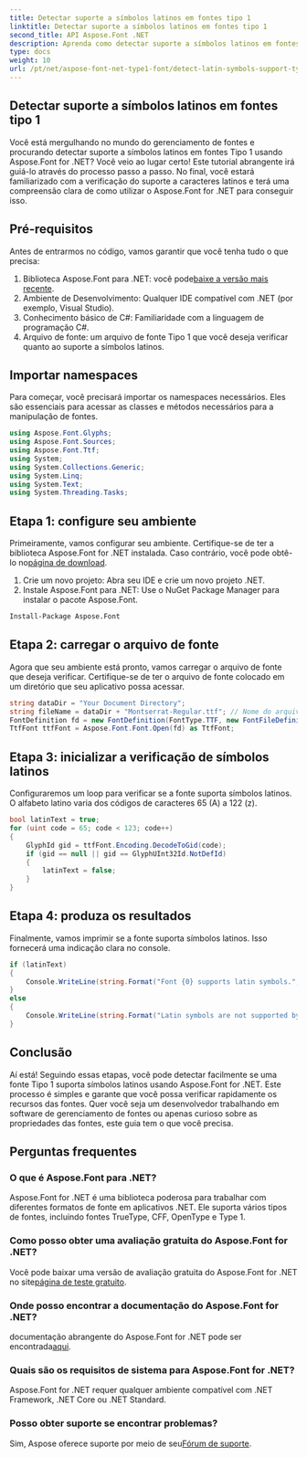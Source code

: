 ```yaml
---
title: Detectar suporte a símbolos latinos em fontes tipo 1
linktitle: Detectar suporte a símbolos latinos em fontes tipo 1
second_title: API Aspose.Font .NET
description: Aprenda como detectar suporte a símbolos latinos em fontes Tipo 1 usando Aspose.Font for .NET. Siga nosso guia passo a passo para uma solução rápida e eficiente.
type: docs
weight: 10
url: /pt/net/aspose-font-net-type1-font/detect-latin-symbols-support-type1-fonts/
---
```

## Detectar suporte a símbolos latinos em fontes tipo 1
Você está mergulhando no mundo do gerenciamento de fontes e procurando detectar suporte a símbolos latinos em fontes Tipo 1 usando Aspose.Font for .NET? Você veio ao lugar certo! Este tutorial abrangente irá guiá-lo através do processo passo a passo. No final, você estará familiarizado com a verificação do suporte a caracteres latinos e terá uma compreensão clara de como utilizar o Aspose.Font for .NET para conseguir isso.
## Pré-requisitos
Antes de entrarmos no código, vamos garantir que você tenha tudo o que precisa:
1.  Biblioteca Aspose.Font para .NET: você pode[baixe a versão mais recente](https://releases.aspose.com/font/net/).
2. Ambiente de Desenvolvimento: Qualquer IDE compatível com .NET (por exemplo, Visual Studio).
3. Conhecimento básico de C#: Familiaridade com a linguagem de programação C#.
4. Arquivo de fonte: um arquivo de fonte Tipo 1 que você deseja verificar quanto ao suporte a símbolos latinos.
## Importar namespaces
Para começar, você precisará importar os namespaces necessários. Eles são essenciais para acessar as classes e métodos necessários para a manipulação de fontes.
```csharp
using Aspose.Font.Glyphs;
using Aspose.Font.Sources;
using Aspose.Font.Ttf;
using System;
using System.Collections.Generic;
using System.Linq;
using System.Text;
using System.Threading.Tasks;
```
## Etapa 1: configure seu ambiente
 Primeiramente, vamos configurar seu ambiente. Certifique-se de ter a biblioteca Aspose.Font for .NET instalada. Caso contrário, você pode obtê-lo no[página de download](https://releases.aspose.com/font/net/).
1. Crie um novo projeto: Abra seu IDE e crie um novo projeto .NET.
2. Instale Aspose.Font para .NET: Use o NuGet Package Manager para instalar o pacote Aspose.Font.
```bash
Install-Package Aspose.Font
```
## Etapa 2: carregar o arquivo de fonte
Agora que seu ambiente está pronto, vamos carregar o arquivo de fonte que deseja verificar. Certifique-se de ter o arquivo de fonte colocado em um diretório que seu aplicativo possa acessar.
```csharp
string dataDir = "Your Document Directory";
string fileName = dataDir + "Montserrat-Regular.ttf"; // Nome do arquivo da fonte com caminho completo
FontDefinition fd = new FontDefinition(FontType.TTF, new FontFileDefinition("ttf", new FileSystemStreamSource(fileName)));
TtfFont ttfFont = Aspose.Font.Font.Open(fd) as TtfFont;
```
## Etapa 3: inicializar a verificação de símbolos latinos
Configuraremos um loop para verificar se a fonte suporta símbolos latinos. O alfabeto latino varia dos códigos de caracteres 65 (A) a 122 (z).
```csharp
bool latinText = true;
for (uint code = 65; code < 123; code++)
{
    GlyphId gid = ttfFont.Encoding.DecodeToGid(code);
    if (gid == null || gid == GlyphUInt32Id.NotDefId)
    {
        latinText = false;
    }
}
```
## Etapa 4: produza os resultados
Finalmente, vamos imprimir se a fonte suporta símbolos latinos. Isso fornecerá uma indicação clara no console.
```csharp
if (latinText)
{
    Console.WriteLine(string.Format("Font {0} supports latin symbols.", ttfFont.FontName));
}
else
{
    Console.WriteLine(string.Format("Latin symbols are not supported by font {0}.", ttfFont.FontName));
}
```
## Conclusão
Aí está! Seguindo essas etapas, você pode detectar facilmente se uma fonte Tipo 1 suporta símbolos latinos usando Aspose.Font for .NET. Este processo é simples e garante que você possa verificar rapidamente os recursos das fontes. Quer você seja um desenvolvedor trabalhando em software de gerenciamento de fontes ou apenas curioso sobre as propriedades das fontes, este guia tem o que você precisa.
## Perguntas frequentes
###  O que é Aspose.Font para .NET?
Aspose.Font for .NET é uma biblioteca poderosa para trabalhar com diferentes formatos de fonte em aplicativos .NET. Ele suporta vários tipos de fontes, incluindo fontes TrueType, CFF, OpenType e Type 1.
### Como posso obter uma avaliação gratuita do Aspose.Font for .NET?
 Você pode baixar uma versão de avaliação gratuita do Aspose.Font for .NET no site[página de teste gratuito](https://releases.aspose.com/).
### Onde posso encontrar a documentação do Aspose.Font for .NET?
 documentação abrangente do Aspose.Font for .NET pode ser encontrada[aqui](https://reference.aspose.com/font/net/).
### Quais são os requisitos de sistema para Aspose.Font for .NET?
Aspose.Font for .NET requer qualquer ambiente compatível com .NET Framework, .NET Core ou .NET Standard.
### Posso obter suporte se encontrar problemas?
 Sim, Aspose oferece suporte por meio de seu[Fórum de suporte](https://forum.aspose.com/c/font/41).